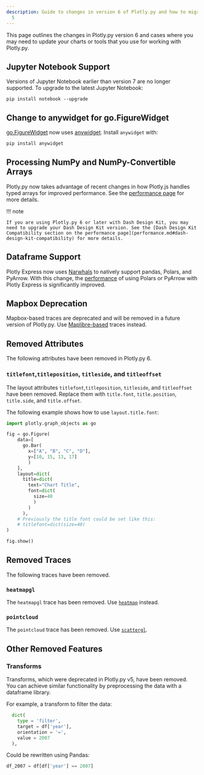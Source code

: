 ```yaml
---
description: Guide to changes in version 6 of Plotly.py and how to migrate from version
  5
---
```

This page outlines the changes in Plotly.py version 6 and cases where you may need to update your charts or tools that you use for working with Plotly.py.

<!-- #region -->
## Jupyter Notebook Support

Versions of Jupyter Notebook earlier than version 7 are no longer supported. To upgrade to the latest Jupyter Notebook:

```
pip install notebook --upgrade
```

## Change to anywidget for go.FigureWidget

[go.FigureWidget](figurewidget.md) now uses [anywidget](https://anywidget.dev/). Install `anywidget` with:

```python
pip install anywidget
```

## Processing NumPy and NumPy-Convertible Arrays

Plotly.py now takes advantage of recent changes in how Plotly.js handles typed arrays for improved performance. See the [performance page](performance.md) for more details.

!!! note

    If you are using Plotly.py 6 or later with Dash Design Kit, you may need to upgrade your Dash Design Kit version. See the [Dash Design Kit Compatibility section on the performance page](performance.md#dash-design-kit-compatibility) for more details.


## Dataframe Support

Plotly Express now uses [Narwhals](https://narwhals-dev.github.io/narwhals/) to natively support pandas, Polars, and PyArrow. With this change, the [performance](performance.md) of using Polars or PyArrow with Plotly Express is significantly improved.

## Mapbox Deprecation

Mapbox-based traces are deprecated and will be removed in a future version of Plotly.py. Use [Maplibre-based](mapbox-to-maplibre.md) traces instead.

## Removed Attributes

The following attributes have been removed in Plotly.py 6.

### `titlefont`,`titleposition`, `titleside`, and `titleoffset`

The layout attributes `titlefont`,`titleposition`, `titleside`, and `titleoffset` have been removed. Replace them with `title.font`, `title.position`, `title.side`, and `title.offset`.

The following example shows how to use `layout.title.font`:

```python
import plotly.graph_objects as go

fig = go.Figure(
    data=[
      go.Bar(
        x=["A", "B", "C", "D"],
        y=[10, 15, 13, 17]
        )
    ],
    layout=dict(
      title=dict(
        text="Chart Title",
        font=dict(
          size=40
          )
        )
      ),
    # Previously the title font could be set like this:
    # titlefont=dict(size=40)
)

fig.show()
```

## Removed Traces

The following traces have been removed.

### `heatmapgl`

The `heatmapgl` trace has been removed. Use [`heatmap`](heatmaps.md) instead.


### `pointcloud`

The `pointcloud` trace has been removed. Use [`scattergl`](/reference/graph_objects/Scattergl.md).

<!-- #endregion -->

<!-- #region -->
## Other Removed Features

### Transforms

Transforms, which were deprecated in Plotly.py v5, have been removed. You can achieve similar functionality by preprocessing the data with a dataframe library.

For example, a transform to filter the data:

```python
  dict(
    type = 'filter',
    target = df['year'],
    orientation = '=',
    value = 2007
  ),
```

Could be rewritten using Pandas:

```python
df_2007 = df[df['year'] == 2007]
```
<!-- #endregion -->
